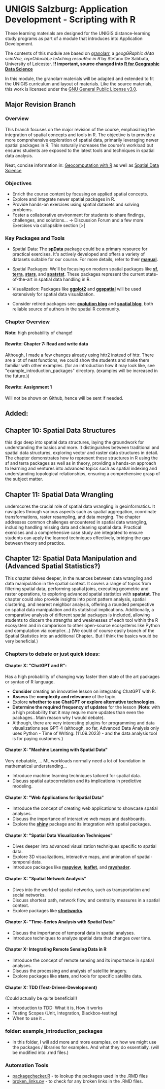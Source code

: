 # UNIGIS Salzburg: Application Development - Scripting with R

These learning materials are designed for the UNIGIS distance-learning study programs as part of a module that introduces into Application Development. 

The contents of this module are based on [granolarr](https://sdesabbata.github.io/granolarr/), a *geogGRaphic dAta scieNce, reprOducibLe teAching resouRce in R* by Stefano De Sabbata, University of Leicester. 
**!! important, source changed into [R for Geographic Data Science](https://github.com/sdesabbata/r-for-geographic-data-science)**

In this module, the granolarr materials will be adapted and extended to fit the UNIGIS curriculum and layout of materials. Like the source materials, this work is licensed under the [GNU General Public License v3.0](https://www.gnu.org/licenses/gpl-3.0.html).

## Major Revision Branch

### Overview
This branch focuses on the major revision of the course, emphasizing the integration of spatial concepts and tools in R. The objective is to provide a more comprehensive exploration of spatial data, primarily leveraging newer spatial packages in R. This naturally increases the course's workload but ensures students are exposed to the latest tools and techniques in spatial data analysis.

Neat, concise information in: [Geocomputation with R](https://r.geocompx.org/) as well as [Spatial Data Science](https://rspatial.org/index.html)

### Objectives
- Enrich the course content by focusing on applied spatial concepts.
- Explore and integrate newer spatial packages in R.
- Provide hands-on exercises using spatial datasets and solving problems.
- Foster a collaborative environment for students to share findings, challenges, and solutions... -> Discussion Forum and a few more Exercises via collapsible section [>]

### Key Packages and Tools
- Spatial Data: The [**spData**](https://cran.r-project.org/web/packages/spData/index.html) package could be a primary resource for practical exercises. It's actively developed and offers a variety of datasets suitable for our course. For more details, refer to their [**manual**](https://cran.r-project.org/web/packages/spData/spData.pdf).

- Spatial Packages: We'll be focusing on modern spatial packages like [**sf**](https://r-spatial.github.io/sf/), [**terra**](https://rspatial.org/pkg/), [**stars**](https://r-spatial.github.io/stars/), and [**spatstat**](https://cran.r-project.org/web/packages/spatstat/index.html). These packages represent the current state-of-the-art in spatial data handling in R.
  
- Visualization: Packages like [**ggplot2**](https://ggplot2.tidyverse.org/) and [**ggspatial**](https://cran.r-project.org/web/packages/ggspatial/index.html) will be used extensively for spatial data visualization.

- Consider retired packages see: [**evolution blog**](https://r-spatial.org/r/2023/05/15/evolution4.html) and [**spatial blog**](https://cran.r-project.org/web/views/Spatial.html), both reliable source of authors in the spatial R community.

### Chapter Overview
**Note:** high probability of change!

#### Rewrite: Chapter 7: Read and write data
Although, I made a few changes already using httr2 instead of httr. There are a lot of neat functions, we could show the students and make them familiar with other examples. (for an introduction how it may look like, see "example_introduction_packages" directory. (examples will be increased in the future.))

#### Rewrite: Assignment 1
Will not be shown on Github, hence will be sent if needed.

## Added:
## Chapter 10: Spatial Data Structures
this digs deep into spatial data structures, laying the groundwork for understanding the basics and more. It distinguishes between traditional and spatial data structures, exploring vector and raster data structures in detail. The chapter demonstrates how to represent these structures in R using the sf and terra packages as well as in theory, providing a hands-on approach to learning and ventures into advanced topics such as spatial indexing and understanding topological relationships, ensuring a comprehensive grasp of the subject matter. 

## Chapter 11: Spatial Data Wrangling
underscores the crucial role of spatial data wrangling in geoinformatics. It navigates through various aspects such as spatial aggregation, coordinate transformations, raster resampling, and data merging. The chapter addresses common challenges encountered in spatial data wrangling, including handling missing data and cleaning spatial data. Practical exercises and a comprehensive case study are integrated to ensure students can apply the learned techniques effectively, bridging the gap between theory and practice.

## Chapter 12: Spatial Data Manipulation and (Advanced Spatial Statistics?)
This chapter delves deeper, in the nuances between data wrangling and data manipulation in the spatial context. It covers a range of topics from filtering spatial data, performing spatial joins, executing geometric and raster operations, to exploring advanced spatial statistics with **spatstat**. The chapter could also provide insights into point pattern analysis, spatial clustering, and nearest neighbor analysis, offering a rounded perspective on spatial data manipulation and its statistical implications. Additionally, a comparative analysis of different spatial packages is included, allowing students to discern the strengths and weaknesses of each tool within the R ecosystem and in comparison to other open-source ecosystems like Python and computation via compiler...) (We could of course easily branch of the Spatial Statistics into an additional Chapter.. But I think the basics would be very beneficial.)

### Chapters to debate or just quick ideas:
#### Chapter X: "ChatGPT and R":
Has a high probability of changing way faster then state of the art packages or syntax of R language.
- **Consider** creating an innovative lesson on integrating ChatGPT with R.
- **Assess** the **complexity and relevance** of the topic.
- Explore **whether to use ChatGPT or explore alternative technologies**.
- **Determine the required frequency of updates** for the lesson (**Note**: with a high probability that it may require more updates than even the packages.. Main reason why I would debate).
- Although, there are very interesting plugins for programming and data visualizations see GPT-4 (although, so far, Advanced Data Analysis only uses Python - Time of Writing: (11.09.2023) - and the data analysis tool is for paying customers.)

#### Chapter X: "Machine Learning with Spatial Data"
Very debatable, ... ML workloads normally need a lot of foundation in mathematical understanding...
- Introduce machine learning techniques tailored for spatial data.
- Discuss spatial autocorrelation and its implications in predictive modeling.

#### Chapter X: "Web Applications for Spatial Data"
- Introduce the concept of creating web applications to showcase spatial analyses.
- Discuss the importance of interactive web maps and dashboards.
- Explore the [**shiny**](https://shiny.posit.co/) package and its integration with spatial packages.

#### Chapter X: "Spatial Data Visualization Techniques"
- Dives deeper into advanced visualization techniques specific to spatial data.
- Explore 3D visualizations, interactive maps, and animation of spatial-temporal data.
- Introduce packages like [**mapview**](https://r-spatial.github.io/mapview/), [**leaflet**](https://rstudio.github.io/leaflet/), and [**rayshader**](https://www.rayshader.com/).

#### Chapter X: "Spatial Network Analysis"
- Dives into the world of spatial networks, such as transportation and social networks.
- Discuss shortest path, network flow, and centrality measures in a spatial context.
- Explore packages like [**sfnetworks**](https://luukvdmeer.github.io/sfnetworks/).

#### Chapter X: "Time-Series Analysis with Spatial Data"
- Discuss the importance of temporal data in spatial analyses.
- Introduce techniques to analyze spatial data that changes over time.

#### Chapter X: Integrating Remote Sensing Data in R
- Introduce the concept of remote sensing and its importance in spatial analyses.
- Discuss the processing and analysis of satellite imagery.
- Explore packages like **stars**, and tools for specific satellite data.

#### Chapter X: TDD (Test-Driven-Development)
(Could actually be quite beneficial!)
- Introduction to TDD: What it is, How it works
- Testing Scopes (Unit, Integration, Blackbox-testing)
- When to use it ..

### folder: example_introduction_packages
- In this folder, I will add more and more examples, on how we might use the packages / libraries for examples. And what they do essentially. (will be modified into .rmd files.)

### Automation Tools
- [packagechecker.R](https://github.com/UNIGIS-Salzburg/Opt_AppDev-R/blob/major-revision/packagechecker.R) - to lookup the packages used in the .RMD files
- [broken_links.py](https://github.com/Secreez/task_scripts/tree/master/python/broken_links) - to check for any broken links in the .RMD files.
